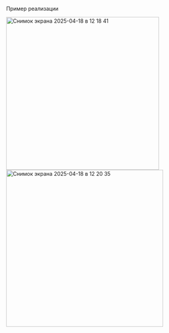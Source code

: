 Пример реализации

<img width="409" alt="Снимок экрана 2025-04-18 в 12 18 41" src="https://github.com/user-attachments/assets/0f9b87ff-6b6d-428f-b847-9223937b0ec1" />
<img width="420" alt="Снимок экрана 2025-04-18 в 12 20 35" src="https://github.com/user-attachments/assets/509a0921-1c24-49fe-846a-05db21deb876" />
